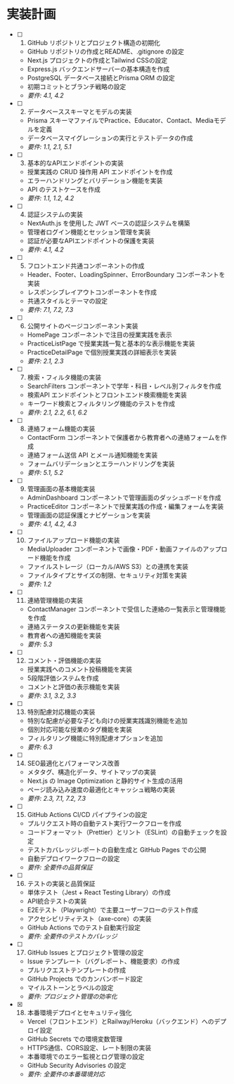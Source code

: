 # 実装計画

- [ ] 1. GitHub リポジトリとプロジェクト構造の初期化
  - GitHub リポジトリの作成とREADME、.gitignore の設定
  - Next.js プロジェクトの作成とTailwind CSSの設定
  - Express.js バックエンドサーバーの基本構造を作成
  - PostgreSQL データベース接続とPrisma ORM の設定
  - 初期コミットとブランチ戦略の設定
  - _要件: 4.1, 4.2_

- [ ] 2. データベーススキーマとモデルの実装
  - Prisma スキーマファイルでPractice、Educator、Contact、Mediaモデルを定義
  - データベースマイグレーションの実行とテストデータの作成
  - _要件: 1.1, 2.1, 5.1_

- [ ] 3. 基本的なAPIエンドポイントの実装
  - 授業実践の CRUD 操作用 API エンドポイントを作成
  - エラーハンドリングとバリデーション機能を実装
  - API のテストケースを作成
  - _要件: 1.1, 1.2, 4.2_

- [ ] 4. 認証システムの実装
  - NextAuth.js を使用した JWT ベースの認証システムを構築
  - 管理者ログイン機能とセッション管理を実装
  - 認証が必要なAPIエンドポイントの保護を実装
  - _要件: 4.1, 4.2_

- [ ] 5. フロントエンド共通コンポーネントの作成
  - Header、Footer、LoadingSpinner、ErrorBoundary コンポーネントを実装
  - レスポンシブレイアウトコンポーネントを作成
  - 共通スタイルとテーマの設定
  - _要件: 7.1, 7.2, 7.3_

- [ ] 6. 公開サイトのページコンポーネント実装
  - HomePage コンポーネントで注目の授業実践を表示
  - PracticeListPage で授業実践一覧と基本的な表示機能を実装
  - PracticeDetailPage で個別授業実践の詳細表示を実装
  - _要件: 2.1, 2.3_

- [ ] 7. 検索・フィルタ機能の実装
  - SearchFilters コンポーネントで学年・科目・レベル別フィルタを作成
  - 検索API エンドポイントとフロントエンド検索機能を実装
  - キーワード検索とフィルタリング機能のテストを作成
  - _要件: 2.1, 2.2, 6.1, 6.2_

- [ ] 8. 連絡フォーム機能の実装
  - ContactForm コンポーネントで保護者から教育者への連絡フォームを作成
  - 連絡フォーム送信 API とメール通知機能を実装
  - フォームバリデーションとエラーハンドリングを実装
  - _要件: 5.1, 5.2_

- [ ] 9. 管理画面の基本機能実装
  - AdminDashboard コンポーネントで管理画面のダッシュボードを作成
  - PracticeEditor コンポーネントで授業実践の作成・編集フォームを実装
  - 管理画面の認証保護とナビゲーションを実装
  - _要件: 4.1, 4.2, 4.3_

- [ ] 10. ファイルアップロード機能の実装
  - MediaUploader コンポーネントで画像・PDF・動画ファイルのアップロード機能を作成
  - ファイルストレージ（ローカル/AWS S3）との連携を実装
  - ファイルタイプとサイズの制限、セキュリティ対策を実装
  - _要件: 1.2_

- [ ] 11. 連絡管理機能の実装
  - ContactManager コンポーネントで受信した連絡の一覧表示と管理機能を作成
  - 連絡ステータスの更新機能を実装
  - 教育者への通知機能を実装
  - _要件: 5.3_

- [ ] 12. コメント・評価機能の実装
  - 授業実践へのコメント投稿機能を実装
  - 5段階評価システムを作成
  - コメントと評価の表示機能を実装
  - _要件: 3.1, 3.2, 3.3_

- [ ] 13. 特別配慮対応機能の実装
  - 特別な配慮が必要な子ども向けの授業実践識別機能を追加
  - 個別対応可能な授業のタグ機能を実装
  - フィルタリング機能に特別配慮オプションを追加
  - _要件: 6.3_

- [ ] 14. SEO最適化とパフォーマンス改善
  - メタタグ、構造化データ、サイトマップの実装
  - Next.js の Image Optimization と静的サイト生成の活用
  - ページ読み込み速度の最適化とキャッシュ戦略の実装
  - _要件: 2.3, 7.1, 7.2, 7.3_

- [ ] 15. GitHub Actions CI/CD パイプラインの設定
  - プルリクエスト時の自動テスト実行ワークフローを作成
  - コードフォーマット（Prettier）とリント（ESLint）の自動チェックを設定
  - テストカバレッジレポートの自動生成と GitHub Pages での公開
  - 自動デプロイワークフローの設定
  - _要件: 全要件の品質保証_

- [ ] 16. テストの実装と品質保証
  - 単体テスト（Jest + React Testing Library）の作成
  - API統合テストの実装
  - E2Eテスト（Playwright）で主要ユーザーフローのテスト作成
  - アクセシビリティテスト（axe-core）の実装
  - GitHub Actions でのテスト自動実行設定
  - _要件: 全要件のテストカバレッジ_

- [ ] 17. GitHub Issues とプロジェクト管理の設定
  - Issue テンプレート（バグレポート、機能要求）の作成
  - プルリクエストテンプレートの作成
  - GitHub Projects でのカンバンボード設定
  - マイルストーンとラベルの設定
  - _要件: プロジェクト管理の効率化_

- [x] 18. 本番環境デプロイとセキュリティ強化
  - Vercel（フロントエンド）とRailway/Heroku（バックエンド）へのデプロイ設定
  - GitHub Secrets での環境変数管理
  - HTTPS通信、CORS設定、レート制限の実装
  - 本番環境でのエラー監視とログ管理の設定
  - GitHub Security Advisories の設定
  - _要件: 全要件の本番環境対応_